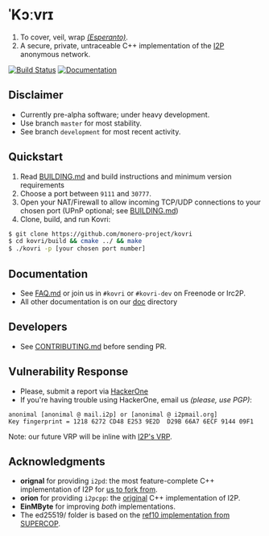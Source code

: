 # **ˈKɔːvrɪ**

1. To cover, veil, wrap *[(Esperanto)](https://en.wikipedia.org/wiki/Esperanto)*.
2. A secure, private, untraceable C++ implementation of the [I2P](https://geti2p.net) anonymous network.

[![Build Status](https://travis-ci.org/monero-project/kovri.svg?branch=master)](https://travis-ci.org/monero-project/kovri)
[![Documentation](https://codedocs.xyz/monero-project/kovri.svg)](https://codedocs.xyz/monero-project/kovri/)

## Disclaimer
- Currently pre-alpha software; under heavy development.
- Use branch ```master``` for most stability.
- See branch ```development``` for most recent activity.

## Quickstart
1. Read [BUILDING.md](https://github.com/monero-project/kovri/blob/master/doc/BUILDING.md) and build instructions and minimum version requirements
1. Choose a port between ```9111``` and ```30777```.
2. Open your NAT/Firewall to allow incoming TCP/UDP connections to your chosen port (UPnP optional; see [BUILDING.md](https://github.com/monero-project/kovri/blob/master/doc/BUILDING.md))
3. Clone, build, and run Kovri:
```bash
$ git clone https://github.com/monero-project/kovri
$ cd kovri/build && cmake ../ && make
$ ./kovri -p [your chosen port number]
```

## Documentation
- See [FAQ.md](https://github.com/monero-project/kovri/blob/master/doc/FAQ.md) or join us in ```#kovri``` or ```#kovri-dev``` on Freenode or Irc2P.
- All other documentation is on our [doc](https://github.com/monero-project/kovri/tree/master/doc) directory

## Developers
- See [CONTRIBUTING.md](https://github.com/monero-project/kovri/blob/master/doc/CONTRIBUTING.md) before sending PR.

## Vulnerability Response
- Please, submit a report via [HackerOne](https://hackerone.com/kovri)
- If you're having trouble using HackerOne, email us *(please, use PGP)*:
```
anonimal [anonimal @ mail.i2p] or [anonimal @ i2pmail.org]
Key fingerprint = 1218 6272 CD48 E253 9E2D  D29B 66A7 6ECF 9144 09F1
```
Note: our future VRP will be inline with [I2P's VRP](https://trac.i2p2.de/ticket/1119).

## Acknowledgments
- **orignal** for providing ```i2pd```: the most feature-complete C++ implementation of I2P for [us to fork from](https://github.com/purplei2p/i2pd/commit/45d27f8ddc43e220a9eea42de41cb67d5627a7d3).
- **orion** for providing ```i2pcpp```: the [original](http://git.repo.i2p.xyz/w/i2pcpp.git) C++ implementation of I2P.
- **EinMByte** for improving *both* implementations.
- The ed25519/ folder is based on the [ref10 implementation from SUPERCOP](http://bench.cr.yp.to/supercop.html).
